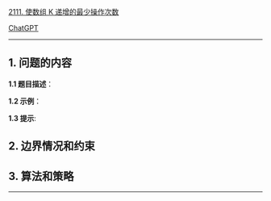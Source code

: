 [2111. 使数组 K 递增的最少操作次数](https://leetcode.cn/problems/minimum-operations-to-make-the-array-k-increasing)

[ChatGPT](https://chat.openai.com/g/g-GsMNEr76r-c-master)

---

## 1. 问题的内容
**1.1 题目描述**：

**1.2 示例**：

**1.3 提示**:

## 2. 边界情况和约束


## 3. 算法和策略

---
